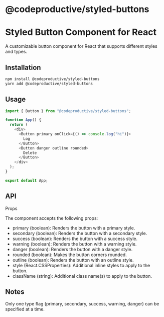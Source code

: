 # @codeproductive/styled-buttons

# Styled Button Component for React

A customizable button component for React that supports different styles and types.

## Installation

```bash
npm install @codeproductive/styled-buttons
yarn add @codeproductive/styled-buttons
```

## Usage

```javascript
import { Button } from "@codeproductive/styled-buttons";

function App() {
  return (
    <div>
      <Button primary onClick={() => console.log("hi")}>
        Log
      </Button>
      <Button danger outline rounded>
        Delete
      </Button>
    </div>
  );
}

export default App;
```

## API

Props

The component accepts the following props:

- primary (boolean): Renders the button with a primary style.
- secondary (boolean): Renders the button with a secondary style.
- success (boolean): Renders the button with a success style.
- warning (boolean): Renders the button with a warning style.
- danger (boolean): Renders the button with a danger style.
- rounded (boolean): Makes the button corners rounded.
- outline (boolean): Renders the button with an outline style.
- style (React.CSSProperties): Additional inline styles to apply to the button.
- className (string): Additional class name(s) to apply to the button.

## Notes

Only one type flag (primary, secondary, success, warning, danger) can be specified at a time.

